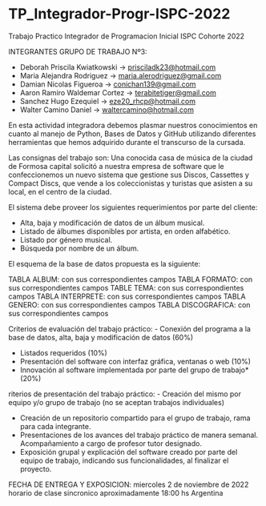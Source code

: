 # TP_Integrador-Progr-ISPC-2022
Trabajo Practico Integrador de Programacion Inicial ISPC Cohorte 2022

INTEGRANTES GRUPO DE TRABAJO Nº3:

- Deborah Priscila Kwiatkowski -> prisciladk23@hotmail.com
- Maria Alejandra Rodriguez -> maria.alerodriguez@gmail.com
- Damian Nicolas Figueroa -> conichan139@gmail.com
- Aaron Ramiro Waldemar Cortez -> terabitetiger@gmail.com
- Sanchez Hugo Ezequiel -> eze20_rhcp@hotmail.com
- Walter Camino Daniel -> waltercamino@hotmail.com

En esta actividad integradora debemos plasmar nuestros conocimientos en cuanto al manejo de Python, Bases de Datos y GitHub utilizando diferentes herramientas que hemos adquirido durante el transcurso de la cursada.

Las consignas del trabajo son: Una conocida casa de música de la ciudad de Formosa capital solicitó a nuestra empresa de software que le confeccionemos un nuevo sistema                                  que gestione sus Discos, Cassettes y Compact Discs, que vende a los coleccionistas y turistas que asisten a su local, en el centro de la ciudad.  

El sistema debe proveer los siguientes requerimientos por parte del cliente: 

-	Alta, baja y modificación de datos de un álbum musical.
-	Listado de álbumes disponibles por artista, en orden alfabético.
-	Listado por género musical.
-	Búsqueda por nombre de un álbum.


El esquema de la base de datos propuesta es la siguiente:

TABLA ALBUM: con sus correspondientes campos
TABLA FORMATO: con sus correspondientes campos
TABLE TEMA: con sus correspondientes campos
TABLA INTERPRETE: con sus correspondientes campos
TABLA GENERO:  con sus correspondientes campos
TABLA DISCOGRAFICA:  con sus correspondientes campos

Criterios de evaluación del trabajo práctico: -	Conexión del programa a la base de datos, alta, baja y modificación de datos (60%)
-	Listados requeridos (10%)
-	Presentación del software con interfaz gráfica, ventanas o web (10%)
-	Innovación al software implementada por parte del grupo de trabajo* (20%)

riterios de presentación del trabajo práctico: -	Creación del mismo por equipo y/o grupo de trabajo (no se aceptan trabajos individuales)
-	Creación de un repositorio compartido para el grupo de trabajo, rama para cada integrante.
-	Presentaciones de los avances del trabajo práctico de manera semanal. Acompañamiento a cargo de profesor tutor designado.
-	Exposición grupal y explicación del software creado por parte del equipo de trabajo, indicando sus funcionalidades, al finalizar el proyecto.

FECHA DE ENTREGA Y EXPOSICION: miercoles 2 de noviembre de 2022 horario de clase sincronico aproximadamente 18:00 hs Argentina
